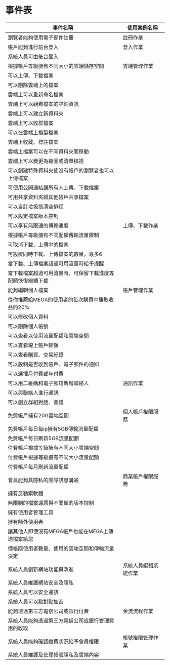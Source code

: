 # 事件表
|事件名稱|使用案例名稱|
|-------|-----------|
|瀏覽者能夠使用電子郵件註冊|註冊作業
|帳戶能夠進行前台登入|登入作業
|系統人員可由後台登入
|根據帳戶等級擁有不同大小的雲端儲存空間|雲端管理作業|
|可以上傳、下載檔案|
|可以刪除雲端上的檔案|
|雲端上可以重新命名檔案|
|雲端上可以觀看檔案的詳細資訊|
|雲端上可以建立新資料夾|
|雲端上可以收群檔案|
|可以在雲端上複製檔案|
|雲端上收藏、標註檔案|
|雲端上檔案可以在不同資料夾間移動|
|雲端上可以變更為縮圖或清單檢視|
|可以創建特殊資料夾使沒有帳戶的瀏覽者也可以上傳檔案|
|可使用公開連結讓所有人上傳、下載檔案|
|可用共享資料夾跟其他帳戶共享檔案|
|可以自訂垃圾筒清空排程|
|可以設定檔案版本控制
|可以享有無限速的傳輸速度|上傳、下載作業|
|根據帳戶等級擁有不同配額傳輸流量限制|
|可取消下載、上傳中的檔案
|可設置同時下載、上傳檔案的數量，最多6
|當下載、上傳檔案超過可用流量時給予提醒
|當下載檔案超過可用流量時，可保留下載進度等配額恢復繼續下載|
|能夠編輯個人檔案|帳戶管理作業|
|從你推薦給MEGA的使用者的每次購買中賺取收益的20%|
|可以修改個人資料|
|可以刪除個人帳號|
|可以查看以使用流量配額和雲端空間|
|可以查看線上帳戶餘額|
|可以查看購買、交易紀錄|
|可以設制是否收到帳戶、電子郵件的通知|
|可以選擇月付費或年付費|
|可以用二維碼和電子郵箱新增聯絡人|通訊作業
|可以與聯絡人進行通訊|
|可以創立群組對話、會議|
|免費帳戶擁有20G雲端空間|個人帳戶權限服務
|免費帳戶每日每ip擁有5GB傳輸流量配額|
|免費帳戶每日刷新5GB流量配額|
|付費帳戶根據等級擁有不同大小雲端空間
|付費帳戶根據等級擁有不同大小流量配額
|付費帳戶每月刷新流量配額
|會員能夠具隱私的團隊訊息溝通|商業帳戶權限服務
|擁有反勒索軟體
|無限制的檔案還原與不間斷的版本控制
|擁有使用者管理工具
|擁有額外使用者
|讓其他人即使沒有MEGA帳戶也能在MEGA上傳送檔案給您
|價格隨使用者數量、使用的雲端空間和傳輸流量決定
|系統人員創新網站功能與改進|系統人員編輯系統作業
|系統人員維護網站安全及隱私
|系統人員可以安全通訊
|系統人員可以點對點加密
|能夠透過第三方電信公司或銀行付費|金流流程作業|
|系統人員能夠透過第三方電信公司或銀行管理費用的收取
|系統人員能夠確認繳費狀況給予會員權限|帳號權限管理作業
|系統人員維護及管理帳號隱私及雲端內容
